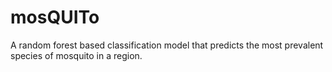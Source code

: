 # mosQUITo
A random forest based classification model that predicts the most prevalent species of mosquito in a region.

